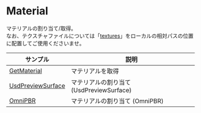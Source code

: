 # Material

マテリアルの割り当て/取得。     
なお、テクスチャファイルについては「[textures](./textures)」をローカルの相対パスの位置に配置してご使用くださいませ。    


|サンプル|説明|     
|---|---|     
|[GetMaterial](./GetMaterial)|マテリアルを取得 
|[UsdPreviewSurface](./UsdPreviewSurface)|マテリアルの割り当て (UsdPreviewSurface)|     
|[OmniPBR](./OmniPBR)|マテリアルの割り当て (OmniPBR)|     
